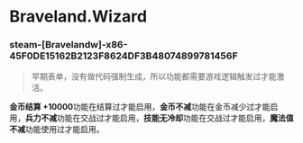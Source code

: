 # Braveland.Wizard

### steam-[Bravelandw]-x86-45F0DE15162B2123F8624DF3B48074899781456F
> 早期表单，没有做代码强制生成，所以功能都需要游戏逻辑触发过才能激活。

**金币结算 +10000**功能在结算过才能启用，**金币不减**功能在金币减少过才能启用，**兵力不减**功能在交战过才能启用，**技能无冷却**功能在交战过才能启用，**魔法值不减**功能使用过才能启用。